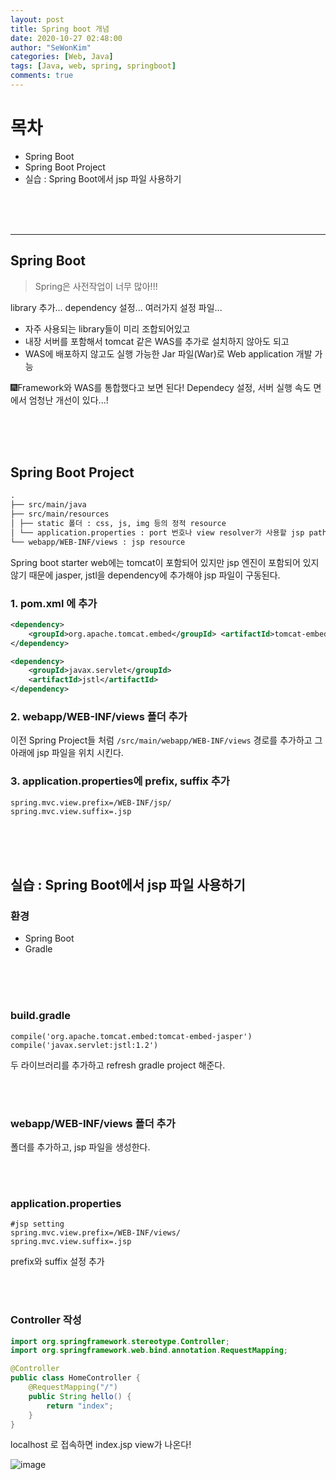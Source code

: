 ```yaml
---
layout: post
title: Spring boot 개념
date: 2020-10-27 02:48:00
author: "SeWonKim"
categories: [Web, Java]
tags: [Java, web, spring, springboot]
comments: true
---
```


# 목차

- Spring Boot
- Spring Boot Project
- 실습 : Spring Boot에서 jsp 파일 사용하기

&nbsp;  
&nbsp;  
&nbsp;

---

## Spring Boot

> Spring은 사전작업이 너무 많아!!!

library 추가... dependency 설정... 여러가지 설정 파일...

- 자주 사용되는 library들이 미리 조합되어있고
- 내장 서버를 포함해서 tomcat 같은 WAS를 추가로 설치하지 않아도 되고
- WAS에 배포하지 않고도 실행 가능한 Jar 파일(War)로 Web application 개발 가능

🎆Framework와 WAS를 통합했다고 보면 된다! Dependecy 설정, 서버 실행 속도 면에서 엄청난 개선이 있다...!

&nbsp;  
&nbsp;  
&nbsp;

## Spring Boot Project

```markdown
.
├── src/main/java
├── src/main/resources
│ ├── static 폴더 : css, js, img 등의 정적 resource
│ └── application.properties : port 번호나 view resolver가 사용할 jsp path 등을 적어준다.
└── webapp/WEB-INF/views : jsp resource
```

Spring boot starter web에는 tomcat이 포함되어 있지만 jsp 엔진이 포함되어 있지 않기 때문에 jasper, jstl을 dependency에 추가해야 jsp 파일이 구동된다.

### 1. pom.xml 에 추가

```xml
<dependency>
    <groupId>org.apache.tomcat.embed</groupId> <artifactId>tomcat-embed-jasper</artifactId>
</dependency>

<dependency>
    <groupId>javax.servlet</groupId>
    <artifactId>jstl</artifactId>
</dependency>

```

### 2. webapp/WEB-INF/views 폴더 추가

이전 Spring Project들 처럼 `/src/main/webapp/WEB-INF/views` 경로를 추가하고 그 아래에 jsp 파일을 위치 시킨다.

### 3. application.properties에 prefix, suffix 추가

```
spring.mvc.view.prefix=/WEB-INF/jsp/
spring.mvc.view.suffix=.jsp
```

&nbsp;  
&nbsp;  
&nbsp;

## 실습 : Spring Boot에서 jsp 파일 사용하기

### 환경

- Spring Boot
- Gradle

&nbsp;  
&nbsp;  
&nbsp;

### build.gradle

```
compile('org.apache.tomcat.embed:tomcat-embed-jasper')
compile('javax.servlet:jstl:1.2')
```

두 라이브러리를 추가하고 refresh gradle project 해준다.

&nbsp;  
&nbsp;

### webapp/WEB-INF/views 폴더 추가

폴더를 추가하고, jsp 파일을 생성한다.

&nbsp;  
&nbsp;

### application.properties

```
#jsp setting
spring.mvc.view.prefix=/WEB-INF/views/
spring.mvc.view.suffix=.jsp
```

prefix와 suffix 설정 추가

&nbsp;  
&nbsp;

### Controller 작성

```java
import org.springframework.stereotype.Controller;
import org.springframework.web.bind.annotation.RequestMapping;

@Controller
public class HomeController {
	@RequestMapping("/")
	public String hello() {
		return "index";
	}
}

```

localhost 로 접속하면 index.jsp view가 나온다!

![image](https://user-images.githubusercontent.com/30452963/98481842-96e87480-2240-11eb-903b-8e07cf3d1ccd.png)
&nbsp;  
&nbsp;  
&nbsp;
